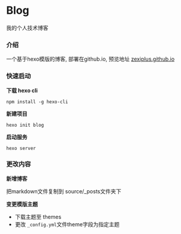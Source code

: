 # Blog
我的个人技术博客



### 介绍

一个基于hexo模版的博客, 部署在github.io, 预览地址 [zexiplus.github.io](zexiplus.github.io)



### 快速启动



**下载 hexo cli**

```shell
npm install -g hexo-cli
```

**新建项目**

```shell
hexo init blog
```

**启动服务**

```shell
hexo server
```



### 更改内容



**新增博客**

把markdown文件复制到 source/_posts文件夹下



**变更模版主题**

* 下载主题至 themes
* 更改 `_config.yml`文件theme字段为指定主题





### 

